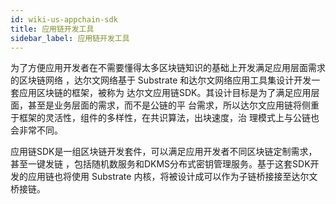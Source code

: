 ```yaml
---
id: wiki-us-appchain-sdk
title: 应用链开发工具
sidebar_label: 应用链开发工具
---
```


为了方便应用开发者在不需要懂得太多区块链知识的基础上开发满足应用层面需求的区块链网络 ，达尔文网络基于 Substrate 和达尔文网络应用工具集设计开发一套应用区块链的框架，被称为 达尔文应用链SDK。其设计目标是为了满足应用层面，甚至是业务层面的需求，而不是公链的平 台需求，所以达尔文应用链将侧重于框架的灵活性，组件的多样性，在共识算法，出块速度，治 理模式上与公链也会非常不同。

应用链SDK是一组区块链开发套件，可以满足应用开发者不同区块链定制需求，甚至一键发链 ，包括随机数服务和DKMS分布式密钥管理服务。基于这套SDK开发的应用链也将使用 Substrate 内核，将被设计成可以作为子链桥接接至达尔文桥接链。
